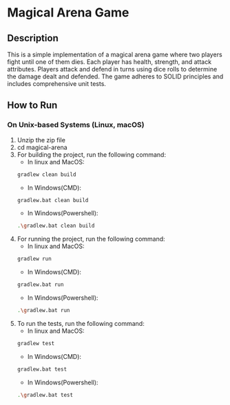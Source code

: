 # Magical Arena Game

## Description

This is a simple implementation of a magical arena game where two players fight until one of them dies. Each player has health, strength, and attack attributes. Players attack and defend in turns using dice rolls to determine the damage dealt and defended. The game adheres to SOLID principles and includes comprehensive unit tests.

## How to Run

### On Unix-based Systems (Linux, macOS)

1.  Unzip the zip file
2.  cd magical-arena
3.  For building the project, run the following command:
    - In linux and MacOS:
    ```bash
    gradlew clean build
    ```
    - In Windows(CMD):
    ```bash
    gradlew.bat clean build
    ```
    - In Windows(Powershell):
    ```bash
    .\gradlew.bat clean build
    ```
4.  For running the project, run the following command:
    - In linux and MacOS:
    ```bash
    gradlew run
    ```
    - In Windows(CMD):
    ```bash
    gradlew.bat run
    ```
    - In Windows(Powershell):
    ```bash
    .\gradlew.bat run
    ```
5.  To run the tests, run the following command:
    - In linux and MacOS:
    ```bash
    gradlew test
    ```
    - In Windows(CMD):
    ```bash
    gradlew.bat test
    ```
    - In Windows(Powershell):
    ```bash
    .\gradlew.bat test
    ```
